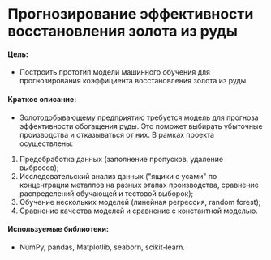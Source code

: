 # Прогнозирование эффективности восстановления золота из руды

#### Цель: 
- Построить прототип модели машинного обучения для прогнозирования коэффициента восстановления золота из руды

#### Краткое описание:
- Золотодобывающему предприятию требуется модель для прогноза эффективности обогащения руды. Это поможет выбирать убыточные производства и отказываться от них. В рамках проекта осуществлены:
1. Предобработка данных (заполнение пропусков, удаление выбросов);
2. Исследовательский анализ данных ("ящики с усами" по концентрации металлов на разных этапах производства, сравнение распределений обучающей и тестовой выборок);
3. Обучение нескольких моделей (линейная регрессия, random forest);
4. Сравнение качества моделей и сравнение с константной моделью.

#### Используемые библиотеки:
- NumPy, pandas, Matplotlib, seaborn, scikit-learn.